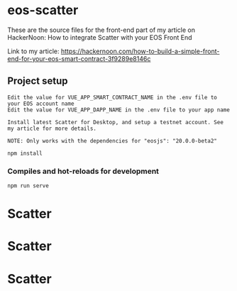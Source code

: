 # eos-scatter

These are the source files for the front-end part of my article on HackerNoon: How to integrate Scatter with your EOS Front End

Link to my article: https://hackernoon.com/how-to-build-a-simple-front-end-for-your-eos-smart-contract-3f9289e8146c

## Project setup

```
Edit the value for VUE_APP_SMART_CONTRACT_NAME in the .env file to your EOS account name
Edit the value for VUE_APP_DAPP_NAME in the .env file to your app name

Install latest Scatter for Desktop, and setup a testnet account. See my article for more details.

NOTE: Only works with the dependencies for "eosjs": "20.0.0-beta2"

npm install
```

### Compiles and hot-reloads for development

```
npm run serve
```
# Scatter
# Scatter
# Scatter
